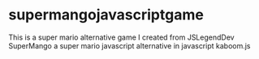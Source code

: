 # supermangojavascriptgame
This is a super mario alternative game I created from JSLegendDev SuperMango a super mario javascript alternative in javascript kaboom.js
